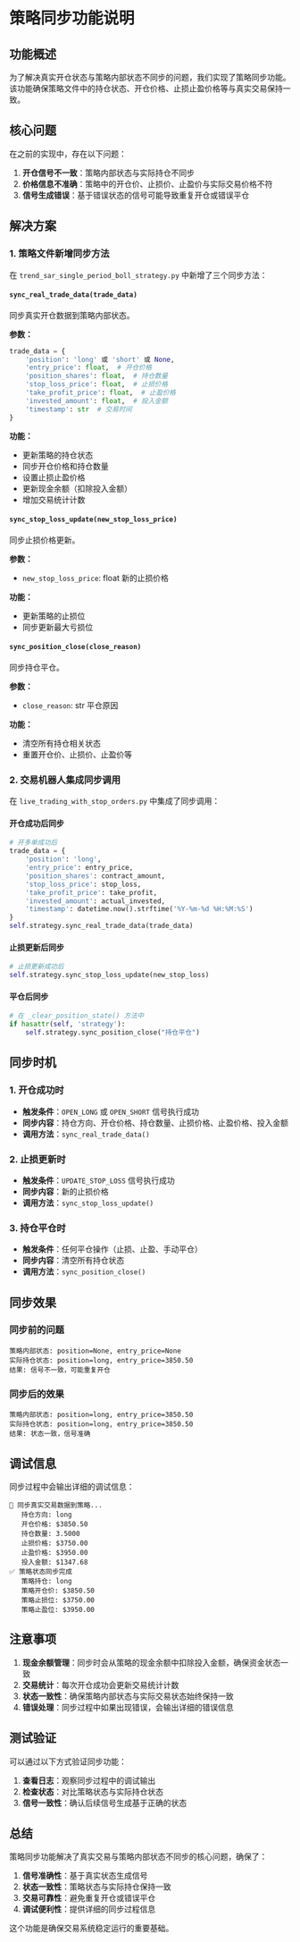 # 策略同步功能说明

## 功能概述

为了解决真实开仓状态与策略内部状态不同步的问题，我们实现了策略同步功能。该功能确保策略文件中的持仓状态、开仓价格、止损止盈价格等与真实交易保持一致。

## 核心问题

在之前的实现中，存在以下问题：
1. **开仓信号不一致**：策略内部状态与实际持仓不同步
2. **价格信息不准确**：策略中的开仓价、止损价、止盈价与实际交易价格不符
3. **信号生成错误**：基于错误状态的信号可能导致重复开仓或错误平仓

## 解决方案

### 1. 策略文件新增同步方法

在 `trend_sar_single_period_boll_strategy.py` 中新增了三个同步方法：

#### `sync_real_trade_data(trade_data)`
同步真实开仓数据到策略内部状态。

**参数：**
```python
trade_data = {
    'position': 'long' 或 'short' 或 None,
    'entry_price': float,  # 开仓价格
    'position_shares': float,  # 持仓数量
    'stop_loss_price': float,  # 止损价格
    'take_profit_price': float,  # 止盈价格
    'invested_amount': float,  # 投入金额
    'timestamp': str  # 交易时间
}
```

**功能：**
- 更新策略的持仓状态
- 同步开仓价格和持仓数量
- 设置止损止盈价格
- 更新现金余额（扣除投入金额）
- 增加交易统计计数

#### `sync_stop_loss_update(new_stop_loss_price)`
同步止损价格更新。

**参数：**
- `new_stop_loss_price`: float 新的止损价格

**功能：**
- 更新策略的止损位
- 同步更新最大亏损位

#### `sync_position_close(close_reason)`
同步持仓平仓。

**参数：**
- `close_reason`: str 平仓原因

**功能：**
- 清空所有持仓相关状态
- 重置开仓价、止损价、止盈价等

### 2. 交易机器人集成同步调用

在 `live_trading_with_stop_orders.py` 中集成了同步调用：

#### 开仓成功后同步
```python
# 开多单成功后
trade_data = {
    'position': 'long',
    'entry_price': entry_price,
    'position_shares': contract_amount,
    'stop_loss_price': stop_loss,
    'take_profit_price': take_profit,
    'invested_amount': actual_invested,
    'timestamp': datetime.now().strftime('%Y-%m-%d %H:%M:%S')
}
self.strategy.sync_real_trade_data(trade_data)
```

#### 止损更新后同步
```python
# 止损更新成功后
self.strategy.sync_stop_loss_update(new_stop_loss)
```

#### 平仓后同步
```python
# 在 _clear_position_state() 方法中
if hasattr(self, 'strategy'):
    self.strategy.sync_position_close("持仓平仓")
```

## 同步时机

### 1. 开仓成功时
- **触发条件**：`OPEN_LONG` 或 `OPEN_SHORT` 信号执行成功
- **同步内容**：持仓方向、开仓价格、持仓数量、止损价格、止盈价格、投入金额
- **调用方法**：`sync_real_trade_data()`

### 2. 止损更新时
- **触发条件**：`UPDATE_STOP_LOSS` 信号执行成功
- **同步内容**：新的止损价格
- **调用方法**：`sync_stop_loss_update()`

### 3. 持仓平仓时
- **触发条件**：任何平仓操作（止损、止盈、手动平仓）
- **同步内容**：清空所有持仓状态
- **调用方法**：`sync_position_close()`

## 同步效果

### 同步前的问题
```
策略内部状态: position=None, entry_price=None
实际持仓状态: position=long, entry_price=3850.50
结果: 信号不一致，可能重复开仓
```

### 同步后的效果
```
策略内部状态: position=long, entry_price=3850.50
实际持仓状态: position=long, entry_price=3850.50
结果: 状态一致，信号准确
```

## 调试信息

同步过程中会输出详细的调试信息：

```
🔄 同步真实交易数据到策略...
   持仓方向: long
   开仓价格: $3850.50
   持仓数量: 3.5000
   止损价格: $3750.00
   止盈价格: $3950.00
   投入金额: $1347.68
✅ 策略状态同步完成
   策略持仓: long
   策略开仓价: $3850.50
   策略止损位: $3750.00
   策略止盈位: $3950.00
```

## 注意事项

1. **现金余额管理**：同步时会从策略的现金余额中扣除投入金额，确保资金状态一致
2. **交易统计**：每次开仓成功会更新交易统计计数
3. **状态一致性**：确保策略内部状态与实际交易状态始终保持一致
4. **错误处理**：同步过程中如果出现错误，会输出详细的错误信息

## 测试验证

可以通过以下方式验证同步功能：

1. **查看日志**：观察同步过程中的调试输出
2. **检查状态**：对比策略状态与实际持仓状态
3. **信号一致性**：确认后续信号生成基于正确的状态

## 总结

策略同步功能解决了真实交易与策略内部状态不同步的核心问题，确保了：

1. **信号准确性**：基于真实状态生成信号
2. **状态一致性**：策略状态与实际持仓保持一致
3. **交易可靠性**：避免重复开仓或错误平仓
4. **调试便利性**：提供详细的同步过程信息

这个功能是确保交易系统稳定运行的重要基础。
